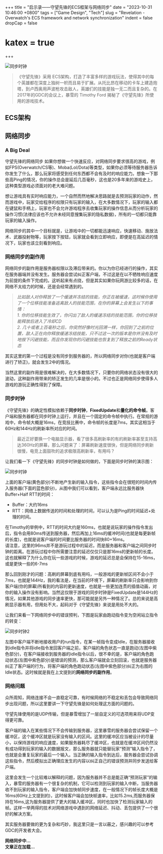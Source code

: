 +++
title = "启示录——守望先锋的ECS框架与网络同步"
date = "2023-10-31 10:46:00 +0800"
tags = ["Game Design", "Tech"]
slug = "Revelation - Overwatch's ECS framework and network synchronization"
indent = false
dropCap = false
# katex = true
+++


![同步时钟](/images/2022/overwatch_ft.png)

> 《守望先锋》采用 ECS架构，打造了丰富多样的游戏玩法，使得其中的每个英雄都在深度上独树一帜而且易于扩展。从托比昂在移动的卡车上建造炮塔，到卢西奥用声波枪攻击敌人，英雄们的技能是独一无二而且复杂的。在2017年的GDC的会议上，暴雪的 Timothy Ford 揭秘了《守望先锋》所使用的游戏技术。


## ECS架构


## 网络同步

### A Big Deal

守望先锋的网络同步
如果你想做一个快速反应，对网络同步要求很高的游戏，例如FPS(Overwatch/CS等)、Moba(Lol/Dota)等类型，如果你必须等待服务器告诉你发生了什么，那么玩家将感受到任何东西都不会有及时的响应能力。想象一下那些高Ping的情况，你的操作总会是延后几百毫秒，这也是20多年来的游戏史上，这种类型游戏必须面对的老大难问题。  

想让游戏具有实时响应能力，一个自然而然地解决思路就是去预测玩家的动作，然而游戏中，玩家交给程序的权限只有玩家的输入，在大多数情况下，玩家的输入都在键鼠和手柄上，玩家也不会允许游戏程序去收集玩家的操作信息从而分析玩家的操作习惯(法律应该也不允许未经同意搜集玩家的隐私数据)，所有的一切都只能靠玩家的输入操作。  

网络同步的其中一个目标就是，让游戏中的一切都能迅速响应，快速移动、施放法术、武器投射物等，玩家按下按钮，玩家就会看到立即响应，即便是在高延迟的情况下，玩家也该立刻看到响应。 

### 网络同步的副作用
  
网络同步的副作用是服务器权限以及滞后带来的。你以为你已经进行的操作，其实在服务器端并没有发生。服务器会尝试纠正客户端，不过这是在以不牺牲响应速度为前提的条件下完成的。这听起来有点绕，但是其实如果你玩网游比较多的话，在网络不太给力的时候，还是会经常遇到的。


 > *比如敌人对你释放了一个缓速并冻结的技能，你正在被缓速，这时候你使用了一个位移技能准备逃离敌人的技能范围，在你的屏幕上会发生以下的事情：*  
    *1. 你的位移技能生效了，你闪出了敌人的缓速冻结的技能范围，你的位移技能释放后进入了冷却CD*  
    *2. 几十或者上百毫秒之后，你突然好像时光回溯一样，你回到了之前的位置，敌人正在向你释放缓速冻结技能，只不过这一次的版本是你并没有及时地按下闪避技能，而且你发现你的闪避技能也恢复到了释放之前的Ready状态*

其实这里的第一个过程是没有同步到服务器的，所以网络同步对你(也就是客户端进行了矫正)，就会发生2中的情况。

当然这里的副作用是很难解决的，在大多数情况下，只要你的网络状态没有很大的波动，这种副作用带来的矫正发生的几率是很小的。不过也正是网络同步使得多人游戏的游玩正确性得到了保障。

### 同步时钟
《守望先锋》的确定性模拟依赖于**同步时钟**，**FixedUpdate**和**量化的命令帧**。客户端和服务器都在同步时钟上运行，并且在一个固定的命令帧中执行。在常规的游戏中，命令帧大概是16ms，在竞技比赛中，命令帧的长度是7ms，其实这相当于60Hz和144Hz的刷新率所对应的时间。

> 最近正好要换一个电脑显示器，看了很多高刷新率的有的刷新率甚至支持高达360Hz的屏幕，那么问题来了：屏幕刷新速度很快，但是网络同步刷新很慢，电竞上面鼓吹的追求极限高刷新率，有用吗？

让我们看一下《守望先锋》的同步时钟是如何做的，下面是同步时钟的演示图：

![同步时钟](/images/2022/clock.png)

上面的客户端(黄色部分)不断地产生新的输入指令，这些指令会在很短的时间内传入服务器(下面的蓝色部分)，从图中我们可以看到，客户端永远比服务器快Buffer+Half RTT的时间：  
- Buffer：大约16ms  
- RTT：网络上数据传送的时间和处理的时间，可以认为是Ping的时间延迟+处理的时间。   
  
在Timothy的举例中，RTT的时间大约是160ms，也就是说玩家的操作指令发出后，指令会用80ms传送到服务器，然后再加上16ms的缓冲时间(也就是每更新帧的长度)，也就是说客户端的时间要比服务器的时间快80+16ms。  
请注意，这里的96ms并不是游玩过程中的延迟，而是服务器和客户端之间同步时钟的距离。在游玩过程中你所需要注意的延迟仅仅只是那16ms的更新帧的长度。这也就解释了为什么你在玩一些游戏的时候，游戏的延迟总是会保持在15-16ms，或是更快一些的6-7ms

那么回到刚才的问题：高刷的屏幕到底有用吗，一般游戏的更新帧区间不会小于7ms，也就是144Hz，我的看法是，在当前的环境下，屏幕的刷新率只会影响到你客户端(你的屏幕)所看到的内容的更新速度，也就是一些更加连贯的插值动画，对你的输入操作没有影响。当然这仅限于游戏的同步时钟是FixedUpdate是144Hz的情况，如果其他游戏的同步速率更快，那可能就是另外一种情况了。总的来说是高刷显示器有用，但用处不大，起码对于《守望先锋》来说是用处不大的。  



让我们来看一下网络同步中的错误预判，下图是玩家由跑动指令变为空闲站立指令的转变：

![同步时钟2](/images/2022/clock2.png)

左图中客户端不断地接收用户的run指令，在某一帧指令变成Idle，在服务器接收到idle指令并将idle指令发回客户端之前，客户端的角色状态一直是跑动(左图中紫色部分)，在客户端接收到服务器的idle指令以后，很不幸的是，客户端的角色跑动状态(左图中紫色部分)是错误的预测，那么客户端就会立刻回滚，也就是服务器纠正了客户端的行为，将客户端的角色跑动状态(左图中紫色部分)纠正为右图的Idle状态。这时候就是我在上文提到的**网络同步的副作用**。

### 网络问题

众所周知，网络连接不会一直稳定可靠，有时候网络的不稳定和丢包会导致网络同步出现问题，所以这里要讲一下守望先锋是如何处理这方面的问题的。  

守望先锋使用的是UDP传输，但是暴雪增加了一层自定义的可选项用来将UDP变得更可靠。  

客户端的输入在某些情况下不会传输到服务器，这里暴雪的服务器会尝试保留一个缓冲区，这个缓冲区就是玩家没有输入的区间。这里的缓冲区应当被设计的尽量小，以保持游戏的响应速度，如果服务器耗尽了缓冲区，也就是在缓冲区间仍然没有成功得到玩家的输入的数据报文，那么服务器就只能替玩家“预测”输入指令了，也就是会重复玩家的最后一个输入。当正确的输入指令到达后，服务器会尝试协调这些指令，然后模拟出正确理应发生的内容以纠正自己的错误预测并同步发送给客户端。

这里会发生一个比较难以解释的问题，因为服务器并不总是能正确“预测玩家”的输入，暴雪的服务器有一个很复杂的机制，它可以检测到玩家的输入中断，当服务器收不到玩家的输入指令，客户端会加快帧同步速度，在一般情况下的帧长度大概是16ms(60Hz上文提到的)，这时候客户端会加快帧速率，比如15.2ms,而服务器保持在16ms,这为服务器提供了更大的输入缓冲区，同时也加快了检测玩家输入的帧。这样一举两得的技术对网络游戏中遇到的网络延迟、抖动、丢包提供了一个很好的解决方案。

其实服务器要做的更为复杂和巧妙，我这里只是一言以蔽之，感兴趣的可以参考GDC的开发者大会。

**网络同步中...**  
**文章正在加载...**

